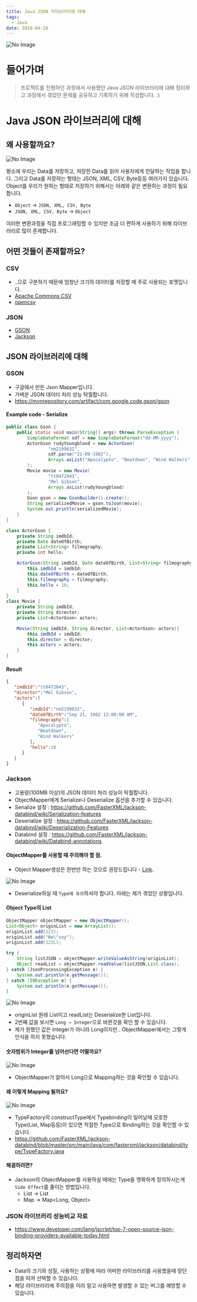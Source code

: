 ```yaml
---
title: Java JSON 라이브러리에 대해
tags:
  - Java
date: 2018-04-26
---
```

![No Image](/assets/logo/Java.jpg)

# 들어가며
> 프로젝트를 진행하던 과정에서 사용했던 Java JSON 라이브러리에 대해 정리하고 과정에서 겪었던 문제를 공유하고 기록하기 위해 작성합니다. :)

# Java JSON 라이브러리에 대해

## 왜 사용할까요?
![No Image](/assets/posts/20180426/1.png)

평소에 우리는 Data를 저장하고, 저장한 Data를 읽어 사용자에게 전달하는 작업을 합니다. 그리고 Data를 저장하는 형태는 JSON, XML, CSV, Byte등등 여러가지 있습니다.
Object를 우리가 원하는 형태로 저장하기 위해서는 아래와 같은 변환하는 과정이 필요합니다.

- `Object` -> `JSON, XML, CSV, Byte`
- `JSON, XML, CSV, Byte` -> `Object`

이러한 변환과정을 직접 프로그래밍할 수 있지만 조금 더 편하게 사용하기 위해 라이브러리로 많이 존재합니다.


## 어떤 것들이 존재할까요?
### CSV
- `,`으로 구분하기 때문에 엄청난 크기의 데이터를 저장할 때 주로 사용되는 포맷입니다.
- [Apache Commons CSV](https://commons.apache.org/proper/commons-csv/)
- [opencsv](http://opencsv.sourceforge.net/)

### JSON
- [GSON](https://github.com/google/gson)
- [Jackson](https://github.com/FasterXML/jackson)

## JSON 라이브러리에 대해
### GSON
- 구글에서 만든 Json Mapper입니다.
- 가벼운 JSON 데이터 처리 성능 탁월합니다.
- <https://mvnrepository.com/artifact/com.google.code.gson/gson>

#### Example code - Serialize

```java
public class Gson {
	public static void main(String[] args) throws ParseException {
		SimpleDateFormat sdf = new SimpleDateFormat("dd-MM-yyyy");
		ActorGson rudyYoungblood = new ActorGson(
				"nm2199632",
				sdf.parse("21-09-1982"),
				Arrays.asList("Apocalypto", "Beatdown", "Wind Walkers")
		);
		Movie movie = new Movie(
				"tt0472043",
				"Mel Gibson",
				Arrays.asList(rudyYoungblood)
		);
		Gson gson = new GsonBuilder().create();
		String serializedMovie = gson.toJson(movie);
		System.out.println(serializedMovie);
	}
}

class ActorGson {
	private String imdbId;
	private Date dateOfBirth;
	private List<String> filmography;
	private int hello;

	ActorGson(String imdbId, Date dateOfBirth, List<String> filmography){
		this.imdbId = imdbId;
		this.dateOfBirth = dateOfBirth;
		this.filmography = filmography;
		this.hello = 10;
	}
}
class Movie {
	private String imdbId;
	private String director;
	private List<ActorGson> actors;

	Movie(String imdbId, String director, List<ActorGson> actors){
		this.imdbId = imdbId;
		this.director = director;
		this.actors = actors;
	}
}
```

#### Result
```json
{
   "imdbId":"tt0472043",
   "director":"Mel Gibson",
   "actors":[
      {
         "imdbId":"nm2199632",
         "dateOfBirth":"Sep 21, 1982 12:00:00 AM",
         "filmography":[
            "Apocalypto",
            "Beatdown",
            "Wind Walkers"
         ],
         "hello":10
      }
   ]
}
```

### Jackson
- 고용량(100MB 이상)의 JSON 데이터 처리 성능이 탁월합니다.
- ObjectMapper에게 Serialize나 Deserialize 옵션을 추가할 수 있습니다.
- Serialize 설정 : <https://github.com/FasterXML/jackson-databind/wiki/Serialization-features>
- Deserialize 설정 : <https://github.com/FasterXML/jackson-databind/wiki/Deserialization-Features>
- Databind 설정 : <https://github.com/FasterXML/jackson-databind/wiki/Databind-annotations>

#### ObjectMapper를 사용할 때 주의해야 할 점.
- Object Mapper생성은 한번만 하는 것으로 권장드립니다 - [Link](https://github.com/naver/kaist-oss-course/issues/11).

![No Image](/assets/posts/20180426/2.png)

- Deserialize하실 때 `Type에 유의`하셔야 합니다. 아래는 제가 겪었던 상황입니다.
#### Object Type의 List

```java
ObjectMapper objectMapper = new ObjectMapper();
List<Object> originList = new ArrayList();
originList.add(123);
originList.add("Ne\"soy");
originList.add(123L);

try {
	String listJSON = objectMapper.writeValueAsString(originList);
	Object readList = objectMapper.readValue(listJSON,List.class);
} catch (JsonProcessingException e) {
	System.out.println(e.getMessage());
} catch (IOException e) {
	System.out.println(e.getMessage());
}
```

![No Image](/assets/posts/20180426/3.png)

- originList 원래 List이고 readList는 Deserialize한 List입니다.
- 2번째 값을 보시면 `Long → Integer`으로 바뀐것을 확인 할 수 있습니다.
- 제가 원했던 값은 Integer가 아니라 Long이지만.. ObjectMapper에서는 그렇게 인식을 하지 못했습니다.

#### 숫자범위가 Integer를 넘어선다면 어떨까요?

![No Image](/assets/posts/20180426/4.png)

- ObjectMapper가 알아서 Long으로 Mapping하는 것을 확인할 수 있습니다.

#### 왜 이렇게 Mapping 될까요?

![No Image](/assets/posts/20180426/5.png)

- TypeFactory의 constructType에서 Typebinding이 일어날때 모호한 Type(List, Map등등)이 있으면 적절한 Type으로 Binding하는 것을 확인할 수 있습니다.
- <https://github.com/FasterXML/jackson-databind/blob/master/src/main/java/com/fasterxml/jackson/databind/type/TypeFactory.java>

#### 해결하려면?
- Jackson의 ObjectMapper를 사용하실 때에는 Type을 명확하게 정의하시는게 `Side Effect`를 줄이는 방법입니다.
	- List → List<String>
	- Map → Map<Long, Object>

### JSON 라이브러리 성능비교 자료
- <https://www.developer.com/lang/jscript/top-7-open-source-json-binding-providers-available-today.html>


## 정리하자면
- Data의 크기와 성질, 사용하는 상황에 따라 어떠한 라이브러리를 사용했을때 장단점을 따져 선택할 수 있습니다.
- 해당 라이브러리에 주의점을 미리 알고 사용하면 발생할 수 있는 버그를 예방할 수 있습니다.

